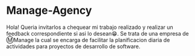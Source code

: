# Manage-Agency
Hola! Queria invitarlos a chequear mi trabajo realizado y realizar un feedback correspondiente si asi lo desean😁. 
  Se trata de una empresa de Ⓜ️Manage la cual se encarga de facilitar la planificacion diaria de actividades para proyectos de desarrollo de software.
